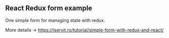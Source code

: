 ## React Redux form example

One simple form for managing state with redux.

More details -> https://iservit.ro/tutorial/simple-form-with-redux-and-react/
